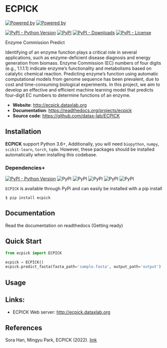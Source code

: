 # ECPICK
[![Powered by ](https://img.shields.io/badge/Powered%20by-DataX%20Lab-orange.svg?style=flat&colorA=555&colorB=b42b2c)](https://www.dataxlab.org)
[![Powered by ](https://img.shields.io/badge/Powered%20by-CPS%20Lab-orange.svg?style=flat&colorA=555&colorB=007580)](https://www.sunmoon.ac.kr)

[![PyPI - Python Version](https://img.shields.io/pypi/pyversions/ecpick)](https://pypi.org/project/ecpick/)
[![PyPI](https://img.shields.io/pypi/v/ecpick?style=flat&colorB=0679BA)](https://pypi.org/project/ecpick/)
[![PyPI - Downloads](https://img.shields.io/pypi/dm/ecpick?label=pypi%20downloads)](https://pypi.org/project/ecpick/)
[![PyPI - License](https://img.shields.io/pypi/l/ecpick)](https://pypi.org/project/ecpick/)

Enzyme Commission Predict

Identifying of an enzyme function plays a critical role in several applications,
such as enzyme-deficient disease diagnosis and energy generation from biomass.
Enzyme Commission (EC) numbers of four digits (e.g., 1.1.1.1) indicate enzyme’s functionality
and metabolisms based on catalytic chemical reaction.
Predicting enzyme’s function using automatic computational models from genome sequence has been prevalent,
due to cost and time-consuming biological experiments. In this project,
we aim to develop an effective and efficient machine learning model that predicts four-digit EC numbers
to determine functions of an enzyme.

- **Website**: http://ecpick.dataxlab.org
- **Documentation**: https://readthedocs.org/projects/ecpick
- **Source code**: https://github.com/datax-lab/ECPICK


## Installation
**ECPICK** support Python 3.6+, Additionally, you will need 
```biopython```, ```numpy```, ```scikit-learn```, ```torch```, ```tqdm```.
However, these packages should be installed automatically when installing this codebase.

### Dependencies+

[![PyPI - Python Version](https://img.shields.io/pypi/pyversions/ecpick)](https://pypi.org/project/ecpick/)
![PyPI](https://img.shields.io/pypi/v/torch?label=torch)
![PyPI](https://img.shields.io/pypi/v/biopython?label=biopython)
![PyPI](https://img.shields.io/pypi/v/numpy?label=numpy)
![PyPI](https://img.shields.io/pypi/v/scikit-learn?label=scikit-learn)
![PyPI](https://img.shields.io/pypi/v/tqdm?label=tqdm)


```ECPICK``` is available through PyPi and can easily be installed with a pip install
```shell
$ pip install ecpick
```

## Documentation
Read the documentation on readthedocs (Getting ready)

## Quick Start
```python
from ecpick import ECPICK

ecpick = ECPICK()
ecpick.predict_fasta(fasta_path='sample.fasta', output_path='output')
```

## Usage


## Links:

- ECPICK Web server: http://ecpick.dataxlab.org

## References
Sora Han, Mingyu Park, ECPICK (2022). <a href="#">link</a>
